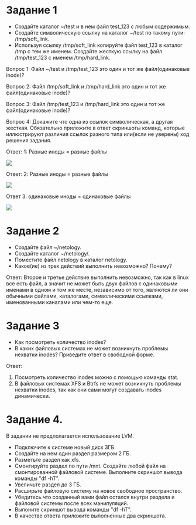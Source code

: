 # Задание 1
* Создайте каталог ~/test и в нем файл test_123 с любым содержимым.
* Создайте символическую ссылку на каталог ~/test по такому пути: /tmp/soft_link.
* Используя ссылку /tmp/soft_link копируйте файл test_123 в каталог /tmp с тем же именем. Создайте жесткую ссылку на файл /tmp/test_123 с именем /tmp/hard_link.

Вопрос 1: Файл ~/test и /tmp/test_123 это один и тот же файл(одинаковые inode)?

Вопрос 2: Файл /tmp/soft_link и /tmp/hard_link это один и тот же файл(одинаковые inode)?

Вопрос 3: Файл /tmp/test_123 и /tmp/hard_link это один и тот же файл(одинаковые inode)?

Вопрос 4: Докажите что одна из ссылок символическая, а другая жесткая. Обязательно приложите в ответ скриншоты команд, которые иллюстрируют различия ссылок разного типа или(если не уверены) ход решения задания.


Ответ: 1:  Разные иноды = разные файлы

![](https://i.postimg.cc/Y2FGcpPk/1.png) 


Ответ: 2: Разные иноды = разные файлы

![](https://i.postimg.cc/QM5t2m6m/2.png) 


Ответ 3: одинаковые иноды = одинаковые файлы

![](https://i.postimg.cc/wjRTNFdz/3.png) 




# Задание 2
* Создайте файл ~/netology.
* Создайте каталог ~/netology/.
* Поместите файл netology в каталог netology.
* Какое(ие) из трех действий выполнить невозможно? Почему? 

Ответ: Второе и третье действие выполнить невозможно, так как в linux все есть файл, а значит не может быть двух файлов с одинаковыми именами в одном и том же месте, независимо от того, являются ли они обычными файлами, каталогами, символическими ссылками, именованными каналами или чем-то еще.

# Задание 3
* Как посмотреть количество inodes?
* В каких файловых системах не может возникнуть проблемы нехватки inodes? Приведите ответ в свободной форме.

Ответ:

1.	Посмотреть количество inodes можно с помощью команды stat.
2.	В файловых системах XFS и Btrfs не может возникнуть проблемы нехватки inodes, так как они сами могут создавать inodes динамически.



# Задание 4. 
В задании не предполагается использование LVM.
* Подключите к системе новый диск 3ГБ.
* Создайте на нем один раздел размером 2 ГБ.
* Разметьте раздел как xfs.
* Смонтируйте раздел по пути /mnt. Создайте любой файл на смонтированной файловой системе. Выполните скриншот вывода команды "df -hT".
* Увеличьте раздел до 3 ГБ.
* Расширьте файловую систему на новое свободное пространство.
* Убедитесь что созданный вами файл остался внутри раздела и файловой системы после всех манипуляций.
* Выпоните скриншот вывода команды "df -hT".
* В качестве ответа приложите выполненные два скриншота.
